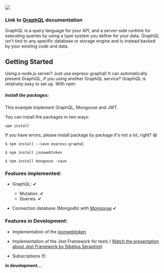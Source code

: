 ![](https://qph.ec.quoracdn.net/main-qimg-c3ed01cd2989f03dea73b3e7465db641)

### Link to [GraphQL](http://graphql.org/learn/) documentation

GraphQL is a query language for your API, and a server-side runtime for executing queries by using a type system you define for your data. GraphQL isn't tied to any specific database or storage engine and is instead backed by your existing code and data.

## Getting Started

Using a node.js server? Just use express-graphql! It can automatically present GraphiQL, if you using another GraphQL service? GraphiQL is relatively easy to set up. With npm:

##### Install the packages:

This example implement GraphQL, Mongoose and JWT.

You can install the packages in two ways:

```
npm install
```
If you have errors, please install package by package it's not a lot, right? :satisfied:

```
$ npm install --save express-graphql
```
```
$ npm install jsonwebtoken

```
```
$ npm install mongoose -save
```

### Features implemented:

* GraphQL: &#10004;

  - Mutation.  &#10004;
  - Queries.  &#10004;


* Connection database (Mongodb) with [Mongoose](http://mongoosejs.com/index.html)  &#10004;

### Features in Development:

* Implementation of the [jsonwebtoken](https://www.npmjs.com/package/jsonwebtoken)

* Implementation of the Jest Framework for tests (
[Watch the presentation about Jest Framework by Sibelius Seraphini](https://jest-everywhere.now.sh/#/?_k=rhzeyv))

* Subscriptions :hushed:

**in development...**
